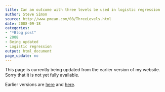 ```yaml
---
title: Can an outcome with three levels be used in logistic regression
author: Steve Simon
source: http://www.pmean.com/08/ThreeLevels.html
date: 2008-09-18
categories:
- "*Blog post"
- 2008
- Being updated
- Logistic regression
output: html_document
page_update: no
---
```


This page is currently being updated from the earlier version of my website. Sorry that it is not yet fully available.

<!---More--->

Earlier versions are [here][sim1] and [here][sim2].

[sim1]: http://www.pmean.com/08/ThreeLevels.html
[sim2]: http://new.pmean.com/three-levels/

